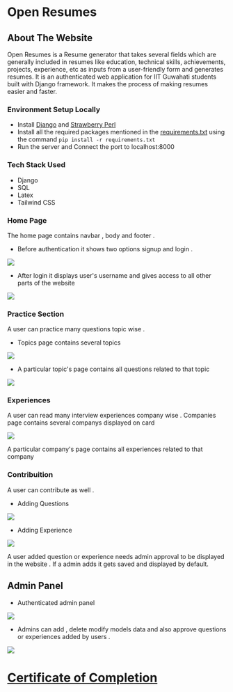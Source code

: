 # Open Resumes 

## About The Website

Open Resumes is a Resume generator that takes several fields which are generally included in resumes like education, technical skills, achievements, projects, experience, etc as inputs from a user-friendly form and generates resumes. It is an authenticated web application for IIT Guwahati students built with Django framework. It makes the process of making resumes easier and faster.


### Environment Setup Locally

* Install [Django](https://docs.djangoproject.com/en/3.2/topics/install/) and [Strawberry Perl](https://strawberryperl.com/)
* Install all the required packages mentioned in the [requirements.txt](https://github.com/Nikitha2309/OpenResumes/blob/master/requirements.txt) using the command `pip install -r requirements.txt`
* Run the server and Connect the port to localhost:8000

### Tech Stack Used
* Django
* SQL
* Latex
* Tailwind CSS

### Home Page

The home page contains navbar , body and footer .
* Before authentication it shows two options signup and login .

![](/read_me_data/1.jpeg)

* After login it displays user's username and gives access to all other parts of the website

![](/read_me_data/1.jpeg)


### Practice Section

A user can practice many questions topic wise . 
* Topics page contains several topics

![](/read_me_data/1.jpeg)

* A particular topic's page contains all questions related to that topic

![](/read_me_data/1.jpeg)

### Experiences
A user can read many interview experiences company wise . 
Companies page contains several companys displayed on card

![](/read_me_data/1.jpeg)

A particular company's page contains all experiences related to that company


### Contribuition
A user can contribute as well .

* Adding Questions

![](/read_me_data/1.jpeg) 

* Adding Experience

![](/read_me_data/1.jpeg)

A user added question or experience needs admin approval to be displayed in the website . If a admin adds it gets saved and displayed by default.

## Admin Panel

* Authenticated admin panel 

![](/read_me_data/1.jpeg)

* Admins can add , delete modify models data and also approve questions or experiences added by users .

![](/read_me_data/1.jpeg)

# [Certificate of Completion](https://drive.google.com/file/d/1b2tCpY_eWCodU6F1X4rAWiZFPlmYkB31/view?usp=sharing)

